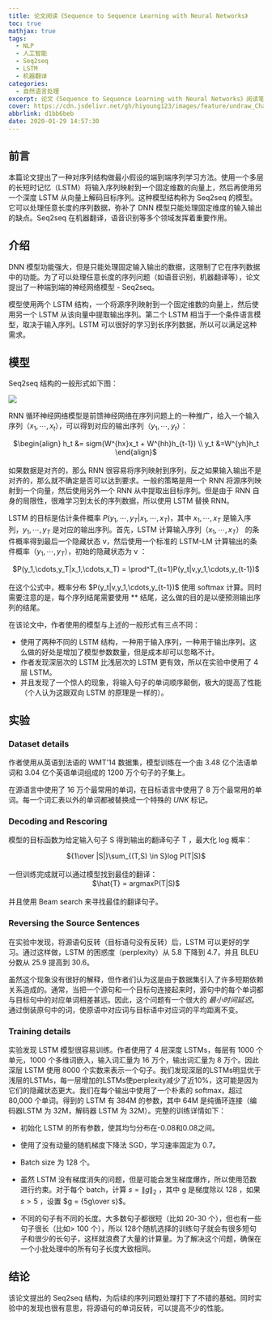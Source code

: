 ```yaml
---
title: 论文阅读《Sequence to Sequence Learning with Neural Networks》
toc: true
mathjax: true
tags:
  - NLP
  - 人工智能
  - Seq2seq
  - LSTM
  - 机器翻译
categories:
  - 自然语言处理
excerpt: 论文《Sequence to Sequence Learning with Neural Networks》阅读笔记。
cover: https://cdn.jsdelivr.net/gh/hiyoung123/images/feature/undraw_Charts_re_5qe9.svg
abbrlink: d1bb6beb
date: 2020-01-29 14:57:30
---
```


## 前言

本篇论文提出了一种对序列结构做最小假设的端到端序列学习方法。使用一个多层的长短时记忆（LSTM）将输入序列映射到一个固定维数的向量上，然后再使用另一个深度 LSTM 从向量上解码目标序列。这种模型结构称为 Seq2seq 的模型。它可以处理任意长度的序列数据，弥补了 DNN 模型只能处理固定维度的输入输出的缺点。Seq2seq 在机器翻译，语音识别等多个领域发挥着重要作用。

## 介绍

DNN 模型功能强大，但是只能处理固定输入输出的数据，这限制了它在序列数据中的功能。为了可以处理任意长度的序列问题（如语音识别，机器翻译等），论文提出了一种端到端的神经网络模型 - Seq2seq。

模型使用两个 LSTM 结构，一个将源序列映射到一个固定维数的向量上，然后使用另一个 LSTM 从该向量中提取输出序列。第二个 LSTM 相当于一个条件语言模型，取决于输入序列。LSTM 可以很好的学习到长序列数据，所以可以满足这种需求。



## 模型

Seq2seq 结构的一般形式如下图：

![](https://cdn.jsdelivr.net/gh/hiyoung123/images/img/img_paper_seq2seq_001.png)

RNN 循环神经网络模型是前馈神经网络在序列问题上的一种推广，给入一个输入序列（$x_1,\cdots,x_t$），可以得到对应的输出序列（$y_1,\cdots,y_t$）：

<center>$\begin{align} h_t &= sigm(W^{hx}x_t + W^{hh}h_{t-1}) \\ y_t &=W^{yh}h_t  \end{align}$</center></br>
如果数据是对齐的，那么 RNN 很容易将序列映射到序列，反之如果输入输出不是对齐的，那么就不确定是否可以达到要求。一般的策略是用一个 RNN 将源序列映射到一个向量，然后使用另外一个 RNN 从中提取出目标序列。但是由于 RNN 自身的局限性，很难学习到太长的序列数据，所以使用 LSTM 替换 RNN。

LSTM 的目标是估计条件概率 $P(y_1,\cdots,y_T | x_1,\cdots,x_T)$，其中 $x_1,\cdots,x_T$ 是输入序列，$y_1,\cdots,y_T$ 是对应的输出序列。首先，LSTM 计算输入序列（$x_1,\cdots,x_T$） 的条件概率得到最后一个隐藏状态 v，然后使用一个标准的 LSTM-LM 计算输出的条件概率（$y_1,\cdots,y_T$），初始的隐藏状态为 v ：

<center>$P(y_1,\cdots,y_T|x_1,\cdots,x_T) = \prod^T_{t=1}P(y_t|v,y_1,\cdots,y_{t-1})$</center></br>
在这个公式中，概率分布 $P(y_t|v,y_1,\cdots,y_{t-1})$ 使用 softmax 计算。同时需要注意的是，每个序列结尾需要使用 *<EOS>* 结尾，这么做的目的是以便预测输出序列的结尾。

在该论文中，作者使用的模型与上述的一般形式有三点不同：

* 使用了两种不同的 LSTM 结构，一种用于输入序列，一种用于输出序列。这么做的好处是增加了模型参数数量，但是成本却可以忽略不计。
* 作者发现深层次的 LSTM 比浅层次的 LSTM 更有效，所以在实验中使用了 4 层 LSTM。
* 并且发现了一个惊人的现象，将输入句子的单词顺序颠倒，极大的提高了性能（个人认为这跟双向 LSTM 的原理是一样的）。



## 实验

### Dataset details

作者使用从英语到法语的 WMT'14 数据集，模型训练在一个由 3.48 亿个法语单词和 3.04 亿个英语单词组成的 1200 万个句子的子集上。

在源语言中使用了 16 万个最常用的单词，在目标语言中使用了 8 万个最常用的单词。每一个词汇表以外的单词都被替换成一个特殊的 *UNK* 标记。

### Decoding and Rescoring

模型的目标函数为给定输入句子 S 得到输出的翻译句子 T ，最大化 log 概率：

<center>${1\over |S|}\sum_{(T,S) \in S}log P(T|S)$</center></br>
一但训练完成就可以通过模型找到最佳的翻译：

<center>$\hat{T} = argmaxP(T|S)$</center></br>
并且使用 Beam search 来寻找最佳的翻译句子。

### Reversing the Source Sentences

在实验中发现，将源语句反转（目标语句没有反转）后，LSTM 可以更好的学习。通过这样做，LSTM 的困惑度（perplexity）从 5.8 下降到 4.7，并且 BLEU 分数从 25.9 提高到 30.6。

虽然这个现象没有很好的解释，但作者们认为这是由于数据集引入了许多短期依赖关系造成的。通常，当把一个源句和一个目标句连接起来时，源句中的每个单词都与目标句中的对应单词相差甚远。因此，这个问题有一个很大的 *最小时间延迟*。通过倒装原句中的词，使原语中对应词与目标语中对应词的平均距离不变。

### Training details

实验发现 LSTM 模型很容易训练。作者使用了 4 层深度 LSTMs，每层有 1000 个单元，1000 个多维词嵌入，输入词汇量为 16 万个，输出词汇量为 8 万个。因此深层 LSTM 使用 8000 个实数来表示一个句子。我们发现深层的LSTMs明显优于浅层的LSTMs，每一层增加的LSTMs使perplexity减少了近10%，这可能是因为它们的隐藏状态更大。我们在每个输出中使用了一个朴素的 softmax，超过 80,000 个单词。得到的 LSTM 有 384M 的参数，其中 64M 是纯循环连接（编码器LSTM 为 32M，解码器 LSTM 为 32M）。完整的训练详情如下：

* 初始化 LSTM 的所有参数，使其均匀分布在-0.08和0.08之间。

* 使用了没有动量的随机梯度下降法 SGD，学习速率固定为 0.7。

* Batch size 为 128 个。

* 虽然 LSTM 没有梯度消失的问题，但是可能会发生梯度爆炸，所以使用范数进行约束。对于每个 batch，计算 $s = \left\| g\right\|_2$ ，其中 g 是梯度除以 128 ，如果 $s > 5$ ，设置 $g = {5g\over s}$。

* 不同的句子有不同的长度。大多数句子都很短（比如 20-30 个），但也有一些句子很长（比如> 100 个），所以 128个随机选择的训练句子就会有很多短句子和很少的长句子，这样就浪费了大量的计算量。为了解决这个问题，确保在一个小批处理中的所有句子长度大致相同。

  

## 结论

该论文提出的 Seq2seq 结构，为后续的序列问题处理打下了不错的基础。同时实验中的发现也很有意思，将源语句的单词反转，可以提高不少的性能。